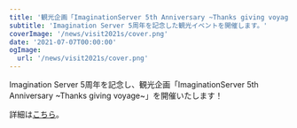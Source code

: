 ```yaml
---
title: '観光企画「ImaginationServer 5th Anniversary ~Thanks giving voyage~」を開催！'
subtitle: 'Imagination Server 5周年を記念した観光イベントを開催します。'
coverImage: '/news/visit2021s/cover.png'
date: '2021-07-07T00:00:00'
ogImage:
  url: '/news/visit2021s/cover.png'
---
```


Imagination Server 5周年を記念し、観光企画「ImaginationServer 5th Anniversary ~Thanks giving voyage~」を開催いたします！

詳細は[こちら](/events/visit)。
